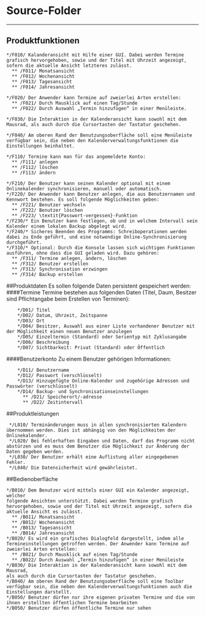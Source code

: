 # Source-Folder

---

## Produktfunktionen

    */F010/ Kalanderansicht mit Hilfe einer GUI. Dabei werden Termine grafisch hervorgehoben, sowie und der Titel mit Uhrzeit angezeigt, sofern die aktuelle Ansicht letzteres zulässt.
      ** /F011/ Monatsansicht
      ** /F012/ Wochenansicht
      ** /F013/ Tagesansicht
      ** /F014/ Jahresansicht

    */F020/ Der Anwender kann Termine auf zweierlei Arten erstellen:
      ** /F021/ Durch Mausklick auf einen Tag/Stunde
      ** /F022/ Durch Auswahl „Termin hinzufügen“ in einer Menüleiste.

    */F030/ Die Interaktion in der Kalenderansicht kann sowohl mit dem Mausrad, als auch durch die Cursortasten der Tastatur geschehen.

    */F040/ Am oberen Rand der Benutzungsoberfläche soll eine Menüleiste verfügbar sein, die neben den Kalenderverwaltungsfunktionen die Einstellungen beinhaltet.

    */F110/ Termine kann man für das angemeldete Konto:
      ** /F111/ anlegen
      ** /F112/ löschen
      ** /F113/ ändern

    */F210/ Der Benutzer kann seinen Kalender optional mit einem Onlinekalender synchronisieren, manuell oder automatisch.
    */F220/ Der Anwender kann Benutzer anlegen, die aus Benutzernamen und Kennwort bestehen. Es soll folgende Möglichkeiten geben:
      ** /F221/ Benutzer wechseln
      ** /F222/ Benutzer löschen
      ** /F223/ \textit{Passwort-vergessen}-Funktion
    */F230/* Ein Benutzer kann festlegen, ob und in welchem Intervall sein Kalender einem lokalen Backup abgelegt wird.
    */F240/* Sicheres Beenden des Programms: Schreiboperationen werden dabei zu Ende geführt, und eine notwendige Online-Synchronisierung durchgeführt.
    */F310/* Optional: Durch die Konsole lassen sich wichtigen Funktionen ausführen, ohne dass die GUI geladen wird. Dazu gehören:
      ** /F311/ Termine anlegen, ändern, löschen
      ** /F312/ Benutzer erstellen
      ** /F313/ Synchronisation erzwingen
      ** /F314/ Backup erstellen


##Produktdaten
Es sollen folgende Daten persistent gespeichert werden:
  ####Termine
  Termine bestehen aus folgenden Daten (Titel, Daum, Besitzer sind Pflichtangabe beim Erstellen von Terminen):

        */D01/ Titel
        */D02/ Datum, Uhrzeit, Zeitspanne
        */D03/ Ort
        */D04/ Besitzer, Auswahl aus einer Liste vorhandener Benutzer mit der Möglichkeit einen neuen Benutzer anzulegen
        */D05/ Einzeltermin (Standard) oder Serientyp mit Zyklusangabe
        */D06/ Beschreibung
        */D07/ Sichtbarkeit: Privat (Standard) oder Öffentlich

  ####Benutzerkonto
    Zu einem Benutzer gehörigen Informationen:

        */D11/ Benutzername
        */D12/ Passwort (verschlüsselt)
        */D13/ Hinzugefügte Online-Kalender und zugehörige Adressen und Passwörter (verschlüsselt)
        */D14/ Backup- und Synchronisationseinstellungen
          ** /D21/ Speicherort/-adresse
          ** /D22/ Zeitintervall

##Produktleistungen

     */L010/ Terminänderungen muss in allen synchronisierten Kalendern übernommen werden. Dies ist abhängig von den Möglichkeiten der Onlinekalender.
     */L020/ Bei fehlerhaften Eingaben und Daten, darf das Programm nicht abstürzen und es muss dem Benutzer die Möglichkeit zur Änderung der Daten gegeben werden.
     */L030/ Der Benutzer erhält eine Auflistung aller eingegebenen Fehler.
     */L040/ Die Datensicherheit wird gewährleistet.

##Bedienoberfläche

    */B010/ Dem Benutzer wird mittels einer GUI ein Kalender angezeigt, welcher
    folgende Ansichten unterstützt. Dabei werden Termine grafisch hervorgehoben, sowie und der Titel mit Uhrzeit angezeigt, sofern die aktuelle Ansicht es zulässt.
      ** /B011/ Monatsansicht
      ** /B012/ Wochenansicht
      ** /B013/ Tagesansicht
      ** /B014/ Jahresansicht
    */B020/ Es wird ein grafisches Dialogfeld dargestellt, indem alle Termineinstellungen getroffen werden. Der Anwender kann Termine auf zweierlei Arten erstellen:
      ** /B021/ Durch Mausklick auf einen Tag/Stunde
      ** /B022/ Durch Auswahl „Termin hinzufügen“ in einer Menüleiste
    */B030/ Die Interaktion in der Kalenderansicht kann sowohl mit dem Mausrad,
    als auch durch die Cursortasten der Tastatur geschehen.
    */B040/ Am oberen Rand der Benutzungsoberfläche soll eine Toolbar
    verfügbar sein, die neben den Kalenderverwaltungsfunktionen auch die
    Einstellungen darstellt.
    */B050/ Benutzer dürfen nur ihre eigenen privaten Termine und die von ihnen erstellten öffentlichen Termine bearbeiten
    */B050/ Benutzer dürfen öffentliche Termine nur sehen

